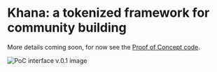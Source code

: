 # Khana: a tokenized framework for community building

More details coming soon, for now see the [Proof of Concept code](https://github.com/mrdavey/KhanaFramework/tree/master/Khana%20POC).

![PoC interface v.0.1 image](https://github.com/mrdavey/KhanaFramework/tree/master/Khana%20POC/PoC.v.0.1.png)
